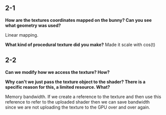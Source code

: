 ## 2-1

**How are the textures coordinates mapped on the bunny? Can you see what geometry was used?**

Linear mapping. 

**What kind of procedural texture did you make?**
Made it scale with cos(t)

## 2-2

**Can we modify how we access the texture? How?**



**Why can't we just pass the texture object to the shader? There is a specific reason for this, a limited resource. What?**

Memory bandwidth. If we create a reference to the texture and then use this reference to refer to the uploaded shader then we can save bandwidth since we are not uploading the texture to the GPU over and over again. 